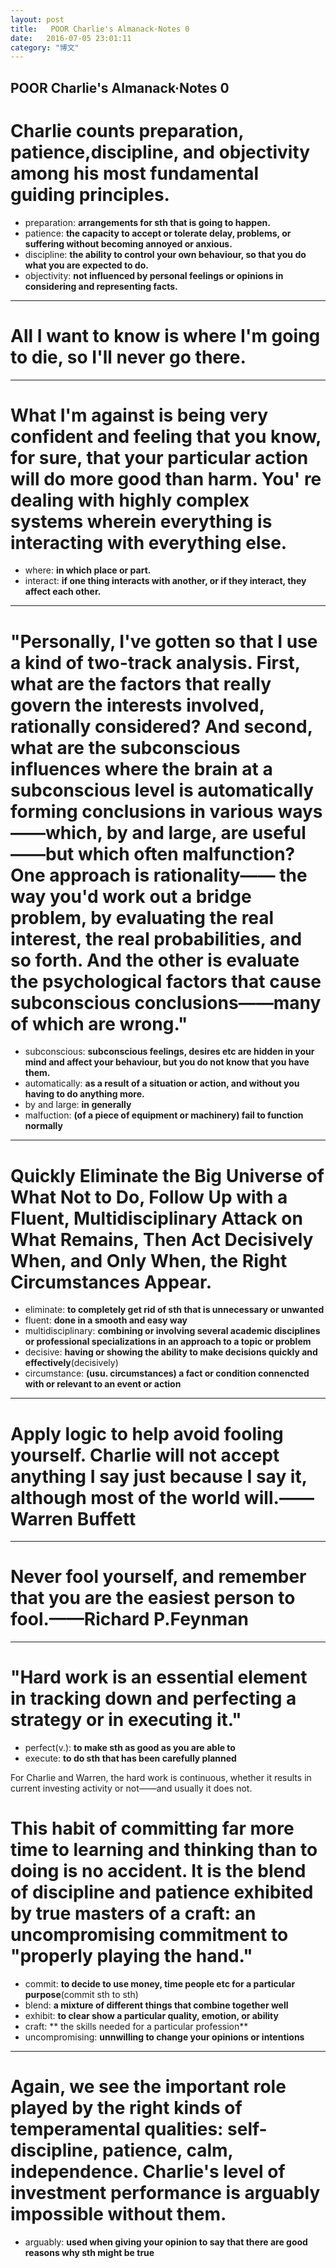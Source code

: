 ```yaml
---
layout: post
title:   POOR Charlie's Almanack·Notes 0
date:   2016-07-05 23:01:11
category: "博文"
---
```

## POOR Charlie's Almanack·Notes 0


# Charlie counts preparation, patience,discipline, and objectivity among his most fundamental guiding principles.

* preparation: **arrangements for sth that is going to happen.**
* patience: **the capacity to accept or tolerate delay, problems, or suffering without becoming annoyed or anxious.**
* discipline: **the ability to control your own behaviour, so that you do what you are expected to do.**
* objectivity: **not influenced by personal feelings or opinions in considering and representing facts.**

***

# All I want to know is where I'm going to die, so I'll never go there.


***

# What I'm against is being very confident and feeling that you know, for sure, that your particular action will do more good than harm. You' re dealing with highly complex systems wherein everything is interacting with everything else.

* where: **in which place or part.**
* interact: **if one thing interacts with another, or if they interact, they affect each other.**


***


# "Personally, I've gotten so that I use a kind of two-track analysis. First, what are the factors that really govern the interests involved, rationally considered? And second, what are the subconscious influences where the brain at a subconscious level is automatically forming conclusions in various ways——which, by and large, are useful——but which often malfunction? One approach is rationality—— the way you'd work out a bridge problem, by evaluating the real interest, the real probabilities, and so forth. And the other is evaluate the psychological factors that cause subconscious conclusions——many of which are wrong."


* subconscious: **subconscious feelings, desires etc are hidden in your mind and affect your behaviour, but you do not know that you have them.**  
* automatically: **as a result of a situation or action, and without you having to do anything more.** 
* by and large: **in generally**
* malfuction: **(of a piece of equipment or machinery) fail to function normally**



***

# Quickly Eliminate the Big Universe of What Not to Do, Follow Up with a Fluent, Multidisciplinary Attack on What Remains, Then Act Decisively When, and Only When, the Right Circumstances Appear.

* eliminate: **to completely get rid of sth that is unnecessary or unwanted**
* fluent: **done in a smooth and easy way**
* multidisciplinary: **combining or involving several academic disciplines or professional specializations in an approach to a topic or problem**
* decisive: **having or showing the ability to make decisions quickly and effectively**(decisively)
* circumstance: **(usu. circumstances) a fact or condition connencted with or relevant to an event or action**


***

# Apply logic to help avoid fooling yourself. Charlie will not accept anything I say just because I say it, although most of the world will.——Warren Buffett


***


# Never fool yourself, and remember that you are the easiest person to fool.——Richard P.Feynman


***

# "Hard work is an essential element in tracking down and perfecting a strategy or in executing it." 



* perfect(v.): **to make sth as good as you are able to**
* execute: **to do sth that has been carefully planned**



For Charlie and Warren, the hard work is continuous, whether it results in current investing activity or not——and usually it does not.

# This habit of committing far more time to learning and thinking than to doing is no accident. It is the blend of discipline and patience exhibited by true masters of a craft: an uncompromising commitment to "properly playing the hand."


* commit: **to decide to use money, time people etc for a particular purpose**(commit sth to sth)
* blend: **a mixture of different things that combine together well**
* exhibit: **to clear show a particular quality, emotion, or ability**
* craft: ** the skills needed for a particular profession**
* uncompromising: **unnwilling to change your opinions or intentions**



***




# Again, we see the important role played by the right kinds of temperamental qualities: self-discipline, patience, calm, independence. Charlie's level of investment performance is arguably impossible without them.

* arguably: **used when giving your opinion to say that there are good reasons why sth might be true**


 






